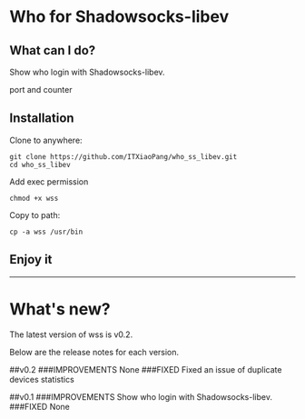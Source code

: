 # Who for Shadowsocks-libev

## What can I do?

Show who login with Shadowsocks-libev.

port and counter

## Installation

Clone to anywhere:

``` shell
git clone https://github.com/ITXiaoPang/who_ss_libev.git
cd who_ss_libev
```

Add exec permission

`chmod +x wss`

Copy to path:

`cp -a wss /usr/bin `

## Enjoy it
------
# What's new?

The latest version of wss is v0.2.

Below are the release notes for each version.

##v0.2
###IMPROVEMENTS
None
###FIXED
Fixed an issue of duplicate  devices statistics

##v0.1
###IMPROVEMENTS
Show who login with Shadowsocks-libev.
###FIXED
None
